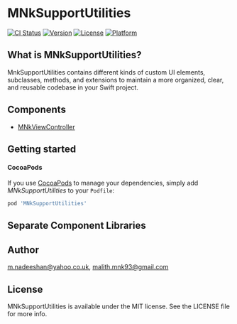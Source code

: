 # MNkSupportUtilities

[![CI Status](https://img.shields.io/travis/m.nadeeshan@yahoo.co.uk/MNkSupportUtilities.svg?style=flat)](https://travis-ci.org/m.nadeeshan@yahoo.co.uk/MNkSupportUtilities)
[![Version](https://img.shields.io/cocoapods/v/MNkSupportUtilities.svg?style=flat)](https://cocoapods.org/pods/MNkSupportUtilities)
[![License](https://img.shields.io/cocoapods/l/MNkSupportUtilities.svg?style=flat)](https://cocoapods.org/pods/MNkSupportUtilities)
[![Platform](https://img.shields.io/cocoapods/p/MNkSupportUtilities.svg?style=flat)](https://cocoapods.org/pods/MNkSupportUtilities)

## What is MNkSupportUtilities?

MnkSupportUtilities contains different kinds of custom UI elements, subclasses, methods, and extensions to maintain a more organized, clear, and reusable codebase in your Swift project. 

## Components
- [MNkViewController](docs/MNkViewController_doc/doc.md)

## Getting started

#### CocoaPods
If you use [CocoaPods](https://cocoapods.org) to manage your dependencies, simply add *MNkSupportUtilities* to your `Podfile`:

```ruby
pod 'MNkSupportUtilities'
```

## Separate Component Libraries

## Author

m.nadeeshan@yahoo.co.uk, malith.mnk93@gmail.com

## License

MNkSupportUtilities is available under the MIT license. See the LICENSE file for more info.
